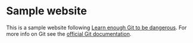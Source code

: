 # Sample website

This is a sample website following [Learn enough Git to be 
dangerous](http://learnenough.com/git-tutorial). For more info
on Git see the [official Git documentation](https://git-scm.com/).

